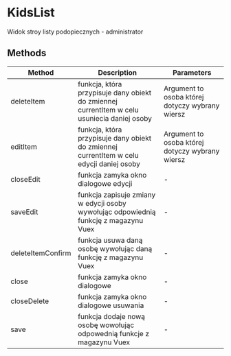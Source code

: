# KidsList

Widok stroy listy podopiecznych - administrator

## Methods

<!-- @vuese:KidsList:methods:start -->
|Method|Description|Parameters|
|---|---|---|
|deleteItem|funkcja, która przypisuje dany obiekt do zmiennej currentItem w celu usuniecia daniej osoby|Argument to osoba której dotyczy wybrany wiersz|
|editItem|funkcja, która przypisuje dany obiekt do zmiennej currentItem w celu edycji daniej osoby|Argument to osoba której dotyczy wybrany wiersz|
|closeEdit|funkcja zamyka okno dialogowe edycji|-|
|saveEdit|funkcja zapisuje zmiany w edycji osoby wywołując odpowiednią funkcję z magazynu Vuex|-|
|deleteItemConfirm|funkcja usuwa daną osobę wywołując daną funkcję z magazynu Vuex|-|
|close|funkcja zamyka okno dialogowe|-|
|closeDelete|funkcja zamyka okno dialogowe usuwania|-|
|save|funkcja dodaje nową osobę wowołując odpowednią funkcje z magazynu Vuex|-|

<!-- @vuese:KidsList:methods:end -->


